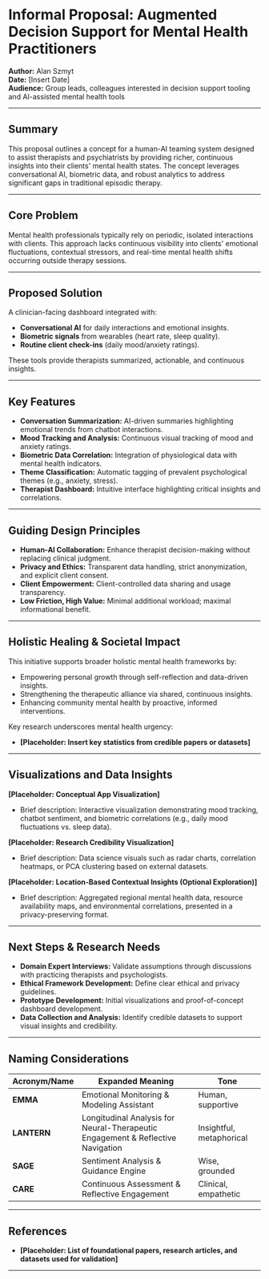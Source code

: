# Informal Proposal: Augmented Decision Support for Mental Health Practitioners

**Author:** Alan Szmyt  
**Date:** [Insert Date]  
**Audience:** Group leads, colleagues interested in decision support tooling and AI-assisted mental health tools  

---

## Summary

This proposal outlines a concept for a human-AI teaming system designed to assist therapists and psychiatrists by providing richer, continuous insights into their clients' mental health states. The concept leverages conversational AI, biometric data, and robust analytics to address significant gaps in traditional episodic therapy.

---

## Core Problem

Mental health professionals typically rely on periodic, isolated interactions with clients. This approach lacks continuous visibility into clients' emotional fluctuations, contextual stressors, and real-time mental health shifts occurring outside therapy sessions.

---

## Proposed Solution

A clinician-facing dashboard integrated with:
- **Conversational AI** for daily interactions and emotional insights.
- **Biometric signals** from wearables (heart rate, sleep quality).
- **Routine client check-ins** (daily mood/anxiety ratings).

These tools provide therapists summarized, actionable, and continuous insights.

---

## Key Features

- **Conversation Summarization:** AI-driven summaries highlighting emotional trends from chatbot interactions.
- **Mood Tracking and Analysis:** Continuous visual tracking of mood and anxiety ratings.
- **Biometric Data Correlation:** Integration of physiological data with mental health indicators.
- **Theme Classification:** Automatic tagging of prevalent psychological themes (e.g., anxiety, stress).
- **Therapist Dashboard:** Intuitive interface highlighting critical insights and correlations.

---

## Guiding Design Principles

- **Human-AI Collaboration:** Enhance therapist decision-making without replacing clinical judgment.
- **Privacy and Ethics:** Transparent data handling, strict anonymization, and explicit client consent.
- **Client Empowerment:** Client-controlled data sharing and usage transparency.
- **Low Friction, High Value:** Minimal additional workload; maximal informational benefit.

---

## Holistic Healing & Societal Impact

This initiative supports broader holistic mental health frameworks by:
- Empowering personal growth through self-reflection and data-driven insights.
- Strengthening the therapeutic alliance via shared, continuous insights.
- Enhancing community mental health by proactive, informed interventions.

Key research underscores mental health urgency:
- **[Placeholder: Insert key statistics from credible papers or datasets]**

---

## Visualizations and Data Insights

**[Placeholder: Conceptual App Visualization]**  
- Brief description: Interactive visualization demonstrating mood tracking, chatbot sentiment, and biometric correlations (e.g., daily mood fluctuations vs. sleep data).

**[Placeholder: Research Credibility Visualization]**  
- Brief description: Data science visuals such as radar charts, correlation heatmaps, or PCA clustering based on external datasets.

**[Placeholder: Location-Based Contextual Insights (Optional Exploration)]**  
- Brief description: Aggregated regional mental health data, resource availability maps, and environmental correlations, presented in a privacy-preserving format.

---

## Next Steps & Research Needs

- **Domain Expert Interviews:** Validate assumptions through discussions with practicing therapists and psychologists.
- **Ethical Framework Development:** Define clear ethical and privacy guidelines.
- **Prototype Development:** Initial visualizations and proof-of-concept dashboard development.
- **Data Collection and Analysis:** Identify credible datasets to support visual insights and credibility.

---

## Naming Considerations

| Acronym/Name | Expanded Meaning | Tone |
|--------------|------------------|------|
| **EMMA**     | Emotional Monitoring & Modeling Assistant | Human, supportive |
| **LANTERN**  | Longitudinal Analysis for Neural-Therapeutic Engagement & Reflective Navigation | Insightful, metaphorical |
| **SAGE**     | Sentiment Analysis & Guidance Engine | Wise, grounded |
| **CARE**     | Continuous Assessment & Reflective Engagement | Clinical, empathetic |

---

## References

- **[Placeholder: List of foundational papers, research articles, and datasets used for validation]**

---